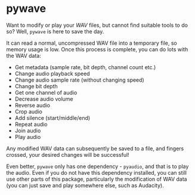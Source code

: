 # pywave

Want to modify or play your *WAV* files, but cannot find suitable tools to do so? Well, `pywave` is here to save the day.

It can read a normal, uncompressed WAV file into a temporary file, so memory usage is low. Once this process is complete,
you can do lots with the WAV data:

- Get metadata (sample rate, bit depth, channel count etc.)
- Change audio playback speed
- Change audio sample rate (without changing speed)
- Change bit depth
- Get one channel of audio
- Decrease audio volume
- Reverse audio
- Crop audio
- Add silence (start/middle/end)
- Repeat audio
- Join audio
- Play audio

Any modified WAV data can subsequently be saved to a file, and fingers crossed, your desired changes will be successful!

Even better, `pywave` only has one dependency - `pyaudio`, and that is to play the audio. Even if you do not have this dependency
installed, you can still use other parts of this package, particularly the modification of WAV data (you can just save and play
somewhere else, such as Audacity).